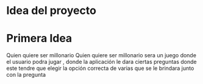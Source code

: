 # Idea del proyecto

# Primera Idea

Quien quiere ser millonario
Quien quiere ser millonario sera un juego donde el usuario podra jugar , donde la aplicación le dara ciertas preguntas donde este tendre que elegir la opción correcta de varias que se le brindara junto con la pregunta 


